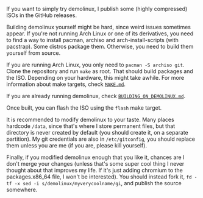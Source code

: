 If you want to simply try demolinux, I publish some (highly compressed) ISOs in the GitHub releases.

Building demolinux yourself might be hard, since weird issues sometimes appear.
If you're not running Arch Linux or one of its derivatives, you need to find a way to install
pacman, archiso and arch-install-scripts (with pacstrap). Some distros package them. Otherwise,
you need to build them yourself from source.

If you are running Arch Linux, you only need to `pacman -S archiso git`. Clone the repository
and run `make` as root. That should build packages and the ISO. Depending on your hardware, this
might take awhile. For more information about make targets, check [`MAKE.md`](./docs/MAKE.md).

If you are already running demolinux, check [`BUILDING_ON_DEMOLINUX.md`](./docs/BUILDING_ON_DEMOLINUX.md).

Once built, you can flash the ISO using the `flash` make target.

It is recommended to modify demolinux to your taste. Many places hardcode `/data`, since that's where
I store permanent files, but that directory is never created by default (you should create it, on a separate partition).
My git credentials are also in `/etc/gitconfig`, you should replace them unless you are me (if you are, please kill yourself).

Finally, if you modified demolinux enough that you like it, chances are I don't merge your changes (unless that's some
super cool thing I never thought about that improves my life. If it's just adding chromium to the packages.x86_64 file,
I won't be interested). You should instead fork it, `fd -tf -x sed -i s/demolinux/myverycoolname/gi`, and publish the source somewhere.

